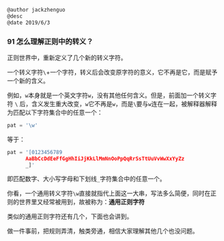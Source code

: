 ```markdown
@author jackzhenguo
@desc 
@date 2019/6/3
```

### 91 怎么理解正则中的转义？

正则世界中，重新定义了几个新的转义字符。

一个转义字符`\`+一个字符，转义后会改变原字符的意义，它不再是它，而是赋予一个新的含义。

例如，`w`本身就是一个英文字符`w`，没有其他任何含义。但是，前面加一个转义字符 `\` 后，含义发生重大改变，`w`它不再是`w`，而是`\`要与`w`连在一起，被解释器解释为匹配以下字符集合中的任意一个：

```python
pat = '\w'
```

等于：

```python
pat = '[0123456789
      AaBbCcDdEeFfGgHhIiJjKkLlMmNnOoPpQqRrSsTtUuVvWwXxYyZz
      _]'
```

即匹配数字、大小写字母和下划线`_`字符集合中的任意一个。

你看，一个通用转义字符`\w`直接就指代上面这一大串，写法多么简便，同时在正则的世界里又经常被用到，故被称为：**通用正则字符**

类似的通用正则字符还有几个，下面也会讲到。

做一件事前，把规则弄清，触类旁通，相信大家理解其他几个也没问题。
